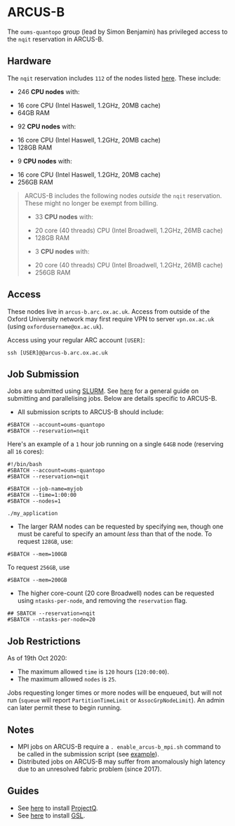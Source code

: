ARCUS-B
=======

The `oums-quantopo` group (lead by Simon Benjamin) has privileged access to the `nqit` reservation in ARCUS-B.

## Hardware

The `nqit` reservation includes `112` of the nodes listed [here](https://www.arc.ox.ac.uk/arc-systems). These include:

- 246 **CPU nodes** with:
 * 16 core CPU (Intel Haswell, 1.2GHz, 20MB cache)
 * 64GB RAM
 
- 92 **CPU nodes** with:
 * 16 core CPU (Intel Haswell, 1.2GHz, 20MB cache)
 * 128GB RAM

- 9 **CPU nodes** with:
 * 16 core CPU (Intel Haswell, 1.2GHz, 20MB cache)
 * 256GB RAM


> ARCUS-B includes the following nodes *outside* the `nqit` reservation. 
> These might no longer be exempt from billing.
>
> - 33 **CPU nodes** with:
>  * 20 core (40 threads) CPU (Intel Broadwell, 1.2GHz, 26MB cache)
>  * 128GB RAM
> 
> - 3 **CPU nodes** with:
>  * 20 core  (40 threads) CPU (Intel Broadwell, 1.2GHz, 26MB cache)
>  * 256GB RAM

## Access

These nodes live in `arcus-b.arc.ox.ac.uk`. Access from outside of the Oxford University network may first require VPN to server `vpn.ox.ac.uk` (using `oxfordusername@ox.ac.uk`). 

Access using your regular ARC account `[USER]`:

```
ssh [USER]@@arcus-b.arc.ox.ac.uk
```

## Job Submission

Jobs are submitted using [SLURM](https://slurm.schedmd.com/documentation.html).
See [here](slurmguide.md) for a general guide on submitting and parallelising jobs.
Below are details specific to ARCUS-B.

- All submission scripts to ARCUS-B should include:
 ```
 #SBATCH --account=oums-quantopo
 #SBATCH --reservation=nqit
 ```
 Here's an example of a `1` hour job running on a single `64GB` node (reserving all `16` cores):
 ```
 #!/bin/bash
 #SBATCH --account=oums-quantopo
 #SBATCH --reservation=nqit

 #SBATCH --job-name=myjob
 #SBATCH --time=1:00:00
 #SBATCH --nodes=1

 ./my_application
 ```

- The larger RAM nodes can be requested by specifying `mem`, though one must be careful to specify an amount *less* than that of the node. To request `128GB`, use:
 ```
 #SBATCH --mem=100GB
 ```
 To request `256GB`, use
 ```
 #SBATCH --mem=200GB
 ```
 
- The higher core-count (20 core Broadwell) nodes can be requested using `ntasks-per-node`, and removing the `reservation` flag.
 ```
 ## SBATCH --reservation=nqit
 #SBATCH --ntasks-per-node=20
 ```

## Job Restrictions

As of 19th Oct 2020:
- The maximum allowed `time` is `120` hours (`120:00:00`).
- The maximum allowed `nodes` is `25`.

Jobs requesting longer times or more nodes will be enqueued, but will not run (`squeue` will report `PartitionTimeLimit` or `AssocGrpNodeLimit`). An admin can later permit these to begin running.

## Notes
- MPI jobs on ARCUS-B require a `. enable_arcus-b_mpi.sh` command to be called in the submission script (see [example](slurmguide.md#submitting-a-distributed-job)).
- Distributed jobs on ARCUS-B may suffer from anomalously high latency due to an unresolved fabric problem (since 2017).

## Guides
- See [here](https://gist.github.com/TysonRayJones/5d31bfd5dbf6d8417e345f32225db712) to install [ProjectQ](https://projectq.ch/).
- See [here](https://gist.github.com/TysonRayJones/af7bedcdb8dc59868c7966232b4da903) to install [GSL](https://www.gnu.org/software/gsl/).